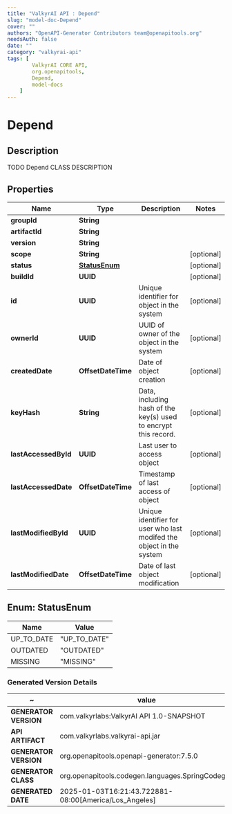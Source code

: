 ```yaml
---
title: "ValkyrAI API : Depend"
slug: "model-doc-Depend"
cover: ""
authors: "OpenAPI-Generator Contributors team@openapitools.org"
needsAuth: false
date: ""
category: "valkyrai-api"
tags: [
        ValkyrAI CORE API,
        org.openapitools,
        Depend,
        model-docs
    ]
---
```


# Depend


## Description
TODO Depend CLASS DESCRIPTION

## Properties

| Name | Type | Description | Notes |
|------------ | ------------- | ------------- | -------------|
|**groupId** | **String** |  |  |
|**artifactId** | **String** |  |  |
|**version** | **String** |  |  |
|**scope** | **String** |  |  [optional] |
|**status** | [**StatusEnum**](#StatusEnum) |  |  [optional] |
|**buildId** | **UUID** |  |  [optional] |
|**id** | **UUID** | Unique identifier for object in the system |  [optional] |
|**ownerId** | **UUID** | UUID of owner of the object in the system |  [optional] |
|**createdDate** | **OffsetDateTime** | Date of object creation |  [optional] |
|**keyHash** | **String** | Data, including hash of the key(s) used to encrypt this record. |  [optional] |
|**lastAccessedById** | **UUID** | Last user to access object |  [optional] |
|**lastAccessedDate** | **OffsetDateTime** | Timestamp of last access of object |  [optional] |
|**lastModifiedById** | **UUID** | Unique identifier for user who last modifed the object in the system |  [optional] |
|**lastModifiedDate** | **OffsetDateTime** | Date of last object modification |  [optional] |



## Enum: StatusEnum

| Name | Value |
|---- | -----|
| UP_TO_DATE | &quot;UP_TO_DATE&quot; |
| OUTDATED | &quot;OUTDATED&quot; |
| MISSING | &quot;MISSING&quot; |


### Generated Version Details

~ | value
------------- | -------------
**GENERATOR VERSION** | com.valkyrlabs:ValkyrAI API 1.0-SNAPSHOT
**API ARTIFACT** | com.valkyrlabs.valkyrai-api.jar
**GENERATOR VERSION** | org.openapitools.openapi-generator:7.5.0
**GENERATOR CLASS** | org.openapitools.codegen.languages.SpringCodegen
**GENERATED DATE** | 2025-01-03T16:21:43.722881-08:00[America/Los_Angeles]
